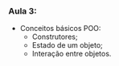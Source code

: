 ### Aula 3:

- Conceitos básicos POO:
    - Construtores;
    - Estado de um objeto;
    - Interação entre objetos.